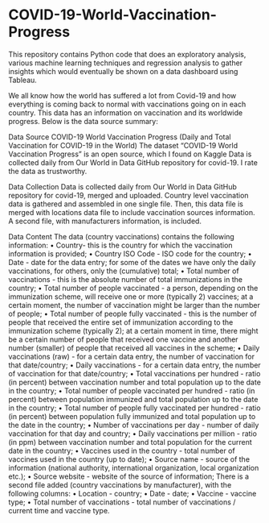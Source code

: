 # COVID-19-World-Vaccination-Progress

This repository contains Python code that does an exploratory analysis, various machine learning techniques and regression analysis to gather insights which would eventually be shown on a data dashboard using Tableau.

We all know how the world has suffered a lot from Covid-19 and how everything is coming back to normal with vaccinations going on in each country. This data has an information on vaccination and its worldwide progress. Below is the data source summary:

Data Source
COVID-19 World Vaccination Progress
(Daily and Total Vaccination for COVID-19 in the World)
The dataset “COVID-19 World Vaccination Progress” is an open source, which I found on Kaggle
Data is collected daily from Our World in Data GitHub repository for covid-19. I rate the data as trustworthy.


Data Collection
Data is collected daily from Our World in Data GitHub repository for covid-19, merged and uploaded. Country level vaccination data is gathered and assembled in one single file. Then, this data file is merged with locations data file to include vaccination sources information. A second file, with manufacturers information, is included.


Data Content
The data (country vaccinations) contains the following information:
• Country- this is the country for which the vaccination information is provided;
• Country ISO Code - ISO code for the country;
• Date - date for the data entry; for some of the dates we have only the daily
vaccinations, for others, only the (cumulative) total;
• Total number of vaccinations - this is the absolute number of total
immunizations in the country;
• Total number of people vaccinated - a person, depending on the immunization
scheme, will receive one or more (typically 2) vaccines; at a certain moment, the
number of vaccination might be larger than the number of people;
• Total number of people fully vaccinated - this is the number of people that
received the entire set of immunization according to the immunization scheme (typically 2); at a certain moment in time, there might be a certain number of people that received one vaccine and another number (smaller) of people that received all vaccines in the scheme;
• Daily vaccinations (raw) - for a certain data entry, the number of vaccination for that date/country;
• Daily vaccinations - for a certain data entry, the number of vaccination for that date/country;
• Total vaccinations per hundred - ratio (in percent) between vaccination number and total population up to the date in the country;
• Total number of people vaccinated per hundred - ratio (in percent) between population immunized and total population up to the date in the country;
• Total number of people fully vaccinated per hundred - ratio (in percent) between population fully immunized and total population up to the date in the country;
• Number of vaccinations per day - number of daily vaccination for that day and country;
• Daily vaccinations per million - ratio (in ppm) between vaccination number and total population for the current date in the country;
• Vaccines used in the country - total number of vaccines used in the country (up to date);
• Source name - source of the information (national authority, international organization, local organization etc.);
• Source website - website of the source of information;
There is a second file added (country vaccinations by manufacturer), with the following columns:
• Location - country;
• Date - date;
• Vaccine - vaccine type;
• Total number of vaccinations - total number of vaccinations / current time and
vaccine type.

